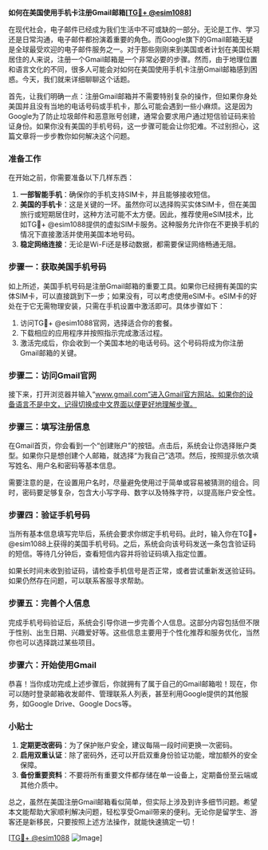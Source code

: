 **如何在美国使用手机卡注册Gmail邮箱[[TG💪+ @esim1088](https://t.me/s/esim1088)]**

在现代社会，电子邮件已经成为我们生活中不可或缺的一部分。无论是工作、学习还是日常沟通，电子邮件都扮演着重要的角色。而Google旗下的Gmail邮箱无疑是全球最受欢迎的电子邮件服务之一。对于那些刚刚来到美国或者计划在美国长期居住的人来说，注册一个Gmail邮箱是一个非常必要的步骤。然而，由于地理位置和语言文化的不同，很多人可能会对如何在美国使用手机卡注册Gmail邮箱感到困惑。今天，我们就来详细聊聊这个话题。

首先，让我们明确一点：注册Gmail邮箱并不需要特别复杂的操作，但如果你身处美国并且没有当地的电话号码或手机卡，那么可能会遇到一些小麻烦。这是因为Google为了防止垃圾邮件和恶意账号创建，通常会要求用户通过短信验证码来验证身份。如果你没有美国的手机号码，这一步骤可能会让你犯难。不过别担心，这篇文章将一步步教你如何解决这个问题。

### 准备工作

在开始之前，你需要准备以下几样东西：

1. **一部智能手机**：确保你的手机支持SIM卡，并且能够接收短信。
2. **美国的手机卡**：这是关键的一环。虽然你可以选择购买实体SIM卡，但在美国旅行或短期居住时，这种方法可能不太方便。因此，推荐使用eSIM技术，比如TG💪+ @esim1088提供的虚拟SIM卡服务。这种服务允许你在不更换手机的情况下直接激活并使用美国本地号码。
3. **稳定网络连接**：无论是Wi-Fi还是移动数据，都需要保证网络畅通无阻。

### 步骤一：获取美国手机号码

如上所述，美国手机号码是注册Gmail邮箱的重要工具。如果你已经拥有美国的实体SIM卡，可以直接跳到下一步；如果没有，可以考虑使用eSIM卡。eSIM卡的好处在于它无需物理安装，只需在手机设置中激活即可。具体步骤如下：

1. 访问TG💪+ @esim1088官网，选择适合你的套餐。
2. 下载相应的应用程序并按照指示完成激活过程。
3. 激活完成后，你会收到一个美国本地的电话号码。这个号码将成为你注册Gmail邮箱的关键。

### 步骤二：访问Gmail官网

接下来，打开浏览器并输入“www.gmail.com”进入Gmail官方网站。如果你的设备语言不是中文，记得切换成中文界面以便更好地理解步骤。

### 步骤三：填写注册信息

在Gmail首页，你会看到一个“创建账户”的按钮。点击后，系统会让你选择账户类型。如果你只是想创建个人邮箱，就选择“为我自己”选项。然后，按照提示依次填写姓名、用户名和密码等基本信息。

需要注意的是，在设置用户名时，尽量避免使用过于简单或容易被猜测的组合。同时，密码要足够复杂，包含大小写字母、数字以及特殊字符，以提高账户安全性。

### 步骤四：验证手机号码

当所有基本信息填写完毕后，系统会要求你绑定手机号码。此时，输入你在TG💪+ @esim1088上获得的美国手机号码。之后，系统会向该号码发送一条包含验证码的短信。等待几分钟后，查看短信内容并将验证码填入指定位置。

如果长时间未收到验证码，请检查手机信号是否正常，或者尝试重新发送验证码。如果仍然存在问题，可以联系客服寻求帮助。

### 步骤五：完善个人信息

完成手机号码验证后，系统会引导你进一步完善个人信息。这部分内容包括但不限于性别、出生日期、兴趣爱好等。这些信息主要用于个性化推荐和服务优化，当然你也可以选择跳过某些项目。

### 步骤六：开始使用Gmail

恭喜！当你成功完成上述步骤后，你就拥有了属于自己的Gmail邮箱啦！现在，你可以随时登录邮箱收发邮件、管理联系人列表，甚至利用Google提供的其他服务，如Google Drive、Google Docs等。

### 小贴士

1. **定期更改密码**：为了保护账户安全，建议每隔一段时间更换一次密码。
2. **启用双重认证**：除了密码外，还可以开启双重身份验证功能，增加额外的安全保障。
3. **备份重要资料**：不要将所有重要文件都存储在单一设备上，定期备份至云端或其他介质中。

总之，虽然在美国注册Gmail邮箱看似简单，但实际上涉及到许多细节问题。希望本文能帮助大家顺利解决问题，轻松享受Gmail带来的便利。无论你是留学生、游客还是新移民，只要按照上述方法操作，就能快速搞定一切！

[[TG💪+ @esim1088](https://t.me/s/esim1088) ![Image](https://i.postimg.cc/4NQfJmqS/Snipaste-2025-05-13-00-14-12.png)]